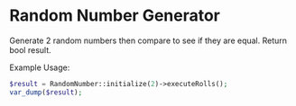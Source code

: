 # Random Number Generator
Generate 2 random numbers then compare to see if they are equal. Return bool result.


Example Usage:
```php
$result = RandomNumber::initialize(2)->executeRolls();
var_dump($result);
```
